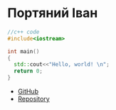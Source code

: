 # Портяний Іван

```c++
//c++ code
#include<iostream>

int main()
{
  std::cout<<"Hello, world! \n";
  return 0;
}
```
+ [GitHub](https://github.com/)
+ [Repository](https://github.com/iportianoy/asu_git_6318)